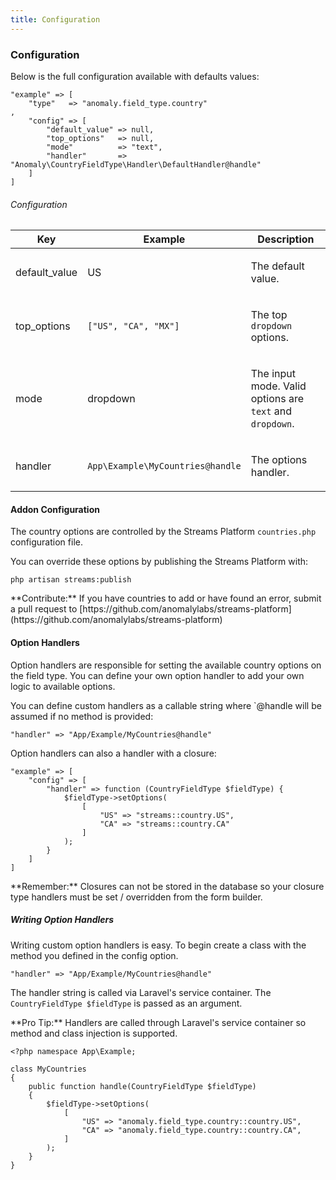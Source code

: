 ```yaml
---
title: Configuration 
---
```


### Configuration

Below is the full configuration available with defaults values:

    "example" => [
        "type"   => "anomaly.field_type.country"
    ,
        "config" => [
            "default_value" => null,
            "top_options"   => null,
            "mode"          => "text",
            "handler"       => "Anomaly\CountryFieldType\Handler\DefaultHandler@handle"
        ]
    ]

###### Configuration

<table class="table table-bordered table-striped">

<thead>

<tr>

<th>Key</th>

<th>Example</th>

<th>Description</th>

</tr>

</thead>

<tbody>

<tr>

<td>

default_value

</td>

<td>

US

</td>

<td>

The default value.

</td>

</tr>

<tr>

<td>

top_options

</td>

<td>

`["US", "CA", "MX"]`

</td>

<td>

The top `dropdown` options.

</td>

</tr>

<tr>

<td>

mode

</td>

<td>

dropdown

</td>

<td>

The input mode. Valid options are `text` and `dropdown`.

</td>

</tr>

<tr>

<td>

handler

</td>

<td>

`App\Example\MyCountries@handle`

</td>

<td>

The options handler.

</td>

</tr>

</tbody>

</table>

#### Addon Configuration

The country options are controlled by the Streams Platform `countries.php` configuration file.

You can override these options by publishing the Streams Platform with:

    php artisan streams:publish

<div class="alert alert-success">**Contribute:** If you have countries to add or have found an error, submit a pull request to [https://github.com/anomalylabs/streams-platform](https://github.com/anomalylabs/streams-platform)</div>

#### Option Handlers

Option handlers are responsible for setting the available country options on the field type. You can define your own option handler to add your own logic to available options.

You can define custom handlers as a callable string where `@handle will be assumed if no method is provided:

    "handler" => "App/Example/MyCountries@handle"

Option handlers can also a handler with a closure:

    "example" => [
        "config" => [
            "handler" => function (CountryFieldType $fieldType) {
                $fieldType->setOptions(
                    [
                        "US" => "streams::country.US",
                        "CA" => "streams::country.CA"
                    ]
                );
            }
        ]
    ]

<div class="alert alert-info">**Remember:** Closures can not be stored in the database so your closure type handlers must be set / overridden from the form builder.</div>

##### Writing Option Handlers

Writing custom option handlers is easy. To begin create a class with the method you defined in the config option.

    "handler" => "App/Example/MyCountries@handle"

The handler string is called via Laravel's service container. The `CountryFieldType $fieldType` is passed as an argument.

<div class="alert alert-primary">**Pro Tip:** Handlers are called through Laravel's service container so method and class injection is supported.</div>

    <?php namespace App\Example;

    class MyCountries
    {
        public function handle(CountryFieldType $fieldType)
        {
            $fieldType->setOptions(
                [
                    "US" => "anomaly.field_type.country::country.US",
                    "CA" => "anomaly.field_type.country::country.CA",
                ]
            );
        }
    }
